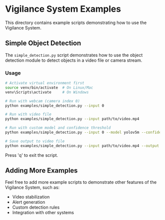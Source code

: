# Vigilance System Examples

This directory contains example scripts demonstrating how to use the Vigilance System.

## Simple Object Detection

The `simple_detection.py` script demonstrates how to use the object detection module to detect objects in a video file or camera stream.

### Usage

```bash
# Activate virtual environment first
source venv/bin/activate  # On Linux/Mac
venv\Scripts\activate     # On Windows

# Run with webcam (camera index 0)
python examples/simple_detection.py --input 0

# Run with video file
python examples/simple_detection.py --input path/to/video.mp4

# Run with custom model and confidence threshold
python examples/simple_detection.py --input 0 --model yolov5m --confidence 0.6

# Save output to video file
python examples/simple_detection.py --input path/to/video.mp4 --output output.mp4
```

Press 'q' to exit the script.

## Adding More Examples

Feel free to add more example scripts to demonstrate other features of the Vigilance System, such as:

- Video stabilization
- Alert generation
- Custom detection rules
- Integration with other systems
